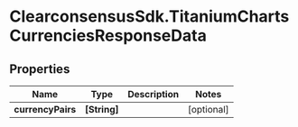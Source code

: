 # ClearconsensusSdk.TitaniumChartsCurrenciesResponseData

## Properties

Name | Type | Description | Notes
------------ | ------------- | ------------- | -------------
**currencyPairs** | **[String]** |  | [optional] 


